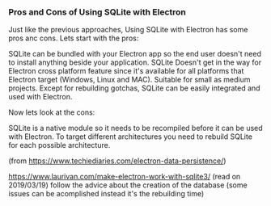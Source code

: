 ### Pros and Cons of Using SQLite with Electron
Just like the previous approaches, Using SQLite with Electron has some pros anc cons. Lets start with the pros:

SQLite can be bundled with your Electron app so the end user doesn't need to install anything beside your application.
SQLite Doesn't get in the way for Electron cross platform feature since it's available for all platforms that Electron target (Windows, Linux and MAC).
Suitable for small as medium projects.
Except for rebuilding gotchas, SQLite can be easily integrated and used with Electron.

Now lets look at the cons:

SQLite is a native module so it needs to be recompiled before it can be used with Electron.
To target different architectures you need to rebuild SQLite for each possible architecture.

(from https://www.techiediaries.com/electron-data-persistence/)

https://www.laurivan.com/make-electron-work-with-sqlite3/  (read on 2019/03/19) follow the advice about the creation of the database (some issues can be acomplished instead it's the rebuilding time)